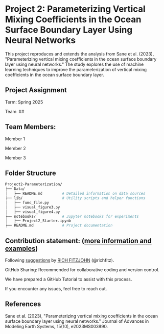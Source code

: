 # Project 2: Parameterizing Vertical Mixing Coefficients in the Ocean Surface Boundary Layer Using Neural Networks

This project reproduces and extends the analysis from Sane et al. (2023), "Parameterizing vertical mixing coefficients in the ocean surface boundary layer using neural networks." 
The study explores the use of machine learning techniques to improve the parameterization of vertical mixing coefficients in the ocean surface boundary layer.

## Project Assignment

Term: Spring 2025

Team: ##

## Team Members:

Member 1

Member 2

Member 3


## Folder Structure

```bash
Project2-Parameterization/
├── Data/                 
│   ├── README.md         # Detailed information on data sources
├── lib/                  # Utility scripts and helper functions
│   ├── func_file.py
│   ├── visual_figure3.py
│   ├── visual_figure4.py
├── notebooks/            # Jupyter notebooks for experiments
│   ├── Project2_Starter.ipynb
├── README.md             # Project documentation
```

## **Contribution statement**: ([more information and examples](doc/a_note_on_contributions.md))  

Following [suggestions](http://nicercode.github.io/blog/2013-04-05-projects/) by [RICH FITZJOHN](http://nicercode.github.io/about/#Team) (@richfitz).

GitHub Sharing: Recommended for collaborative coding and version control.

We have prepared a GitHub Tutorial to assist with this process.

If you encounter any issues, feel free to reach out.

## References
Sane et al. (2023), "Parameterizing vertical mixing coefficients in the ocean surface boundary layer using neural networks." Journal of Advances in Modeling Earth Systems, 15(10), e2023MS003890.
